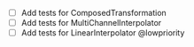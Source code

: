 - [ ] Add tests for ComposedTransformation
- [ ] Add tests for MultiChannelInterpolator
- [ ] Add tests for LinearInterpolator @lowpriority
